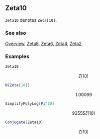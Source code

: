 ## Zeta10

`Zeta10` denotes `Zeta[10]`.

### See also

[Overview](Extra/FeynCalc.md), [Zeta8](Zeta8.md), [Zeta6](Zeta6.md), [Zeta4](Zeta4.md), [Zeta2](Zeta2.md).

### Examples

```mathematica
Zeta10
```

$$\zeta (10)$$

```mathematica
N[Zeta[10]]
```

$$1.00099$$

```mathematica
SimplifyPolyLog[Pi^10]
```

$$93555 \zeta (10)$$

```mathematica
Conjugate[Zeta10]
```

$$\zeta (10)$$